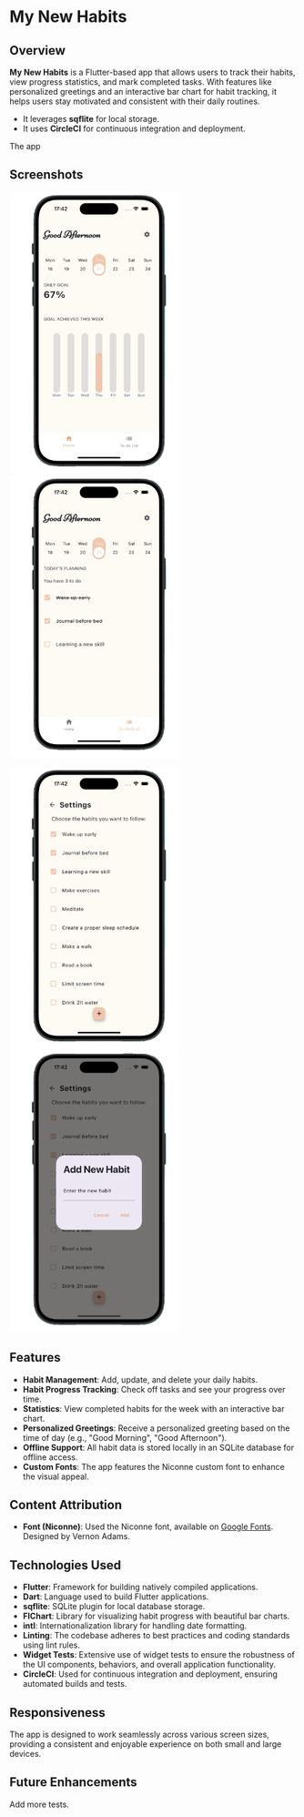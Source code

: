# My New Habits

## Overview

**My New Habits** is a Flutter-based app that allows users to track their habits, view progress statistics, and mark completed tasks. 
With features like personalized greetings and an interactive bar chart for habit tracking, it helps users stay motivated and consistent with their daily routines. 

- It leverages **sqflite** for local storage. 
- It uses **CircleCI** for continuous integration and deployment.
  
The app 

## Screenshots

<img src="img/img-1.png" width=300 /> <img src="img/img-2.png" width=300 /> 

<img src="img/img-3.png" width=300 /> <img src="img/img-4.png" width=300 /> 

## Features

- **Habit Management**: Add, update, and delete your daily habits.
- **Habit Progress Tracking**: Check off tasks and see your progress over time.
- **Statistics**: View completed habits for the week with an interactive bar chart.
- **Personalized Greetings**: Receive a personalized greeting based on the time of day (e.g., "Good Morning", "Good Afternoon").
- **Offline Support**: All habit data is stored locally in an SQLite database for offline access.
- **Custom Fonts**: The app features the Niconne custom font to enhance the visual appeal.

## Content Attribution

- **Font (Niconne)**: Used the Niconne font, available on [Google Fonts](https://fonts.google.com/specimen/Niconne). Designed by Vernon Adams.

## Technologies Used

- **Flutter**: Framework for building natively compiled applications.
- **Dart**: Language used to build Flutter applications.
- **sqflite**: SQLite plugin for local database storage.
- **FlChart**: Library for visualizing habit progress with beautiful bar charts.
- **intl**: Internationalization library for handling date formatting.
- **Linting**: The codebase adheres to best practices and coding standards using lint rules.
- **Widget Tests**: Extensive use of widget tests to ensure the robustness of the UI components, behaviors, and overall application functionality.
- **CircleCI**: Used for continuous integration and deployment, ensuring automated builds and tests.

## Responsiveness

The app is designed to work seamlessly across various screen sizes, providing a consistent and enjoyable experience on both small and large devices.

## Future Enhancements

Add more tests.
